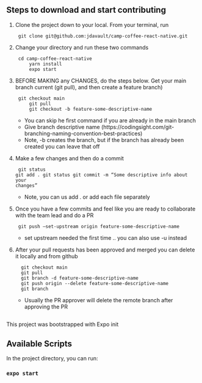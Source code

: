 <!-- @format -->

<h2>Steps to download and start contributing</h2>

1. Clone the project down to your local. From your terminal, run

   <pre><code> git clone git@github.com:jdavault/camp-coffee-react-native.git 
   </code></pre>

2. Change your directory and run these two commands

   <pre><code> cd camp-coffee-react-native
   		yarn install
   		expo start
   </code></pre>

3. BEFORE MAKING any CHANGES, do the steps below. Get your main branch current (git pull), and then create a feature branch)
   <pre><code> git checkout main
   		git pull
   		git checkout -b feature-some-descriptive-name
   </code></pre>
   <ul>
   			<li>
   		   	You can skip he first command if you are already in the main branch
   			</li>
   			<li>
   		   	Give branch descriptive name (https://codingsight.com/git-branching-naming-convention-best-practices)
   		  	</li>
   		  	<li>
   		   	Note, -b creates the branch, but if the branch has already been created  you can leave that off
   			</li>
   		</ul>
4. Make a few changes and then do a commit <pre><code> git status git add . git status git commit -m “Some descriptive info about your changes” </code></pre>
   <ul>
   			<li>
   				Note, you can us add . or add each file separately
   		  	</li>
   		</ul>
5. Once you have a few commits and feel like you are ready to collaborate with the team lead and do a PR
   <pre><code> git push –set-upstream origin feature-some-descriptive-name
   </code></pre>
   <ul>
   	<li>
   		set upstream needed the first time .. you can also use -u instead 
     	</li>
   </ul>
6. After your pull requests has been approved and merged you can delete it locally and from github
    <pre><code>  git checkout main
     git pull 
     git branch -d feature-some-descriptive-name
     git push origin --delete feature-some-descriptive-name
     git branch
   </code></pre>
   <ul>
   	<li>
   Usually the PR approver will delete the remote branch after approving the PR
     	</li>
   </ul>

##

This project was bootstrapped with Expo init

## Available Scripts

In the project directory, you can run:

### `expo start`
